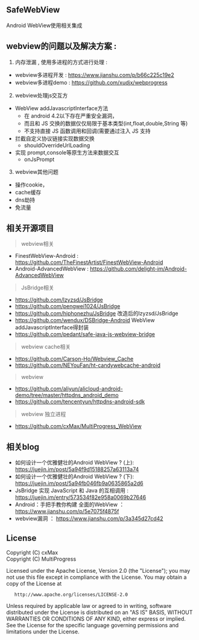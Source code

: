 ## SafeWebView
Android WebView使用相关集成

## webview的问题以及解决方案 :
1. 内存泄漏 , 使用多进程的方式进行处理 :
* webview多进程开发 : https://www.jianshu.com/p/b66c225c19e2
* webview多进程demo : https://github.com/xudjx/webprogress
2. webview处理js交互方
* WebView addJavascriptInterface方法
     * 在 android 4.2以下存在严重安全漏洞，
     * 而且和 JS 交换的数据仅仅局限于基本类型(int,float,double,String 等)
     * 不支持直接 JS 函数调用和回调(需要通过注入 JS 支持
* 拦截自定义协议链接实现数据交换
    * shouldOverrideUrlLoading 
* 实现 prompt,console等原生方法来数据交互
    * onJsPrompt

3. webview其他问题
* 操作cookie， 
* cache缓存
* dns劫持
* 免流量

## 相关开源项目
> webview相关
* FinestWebView-Android : https://github.com/TheFinestArtist/FinestWebView-Android
* Android-AdvancedWebView : https://github.com/delight-im/Android-AdvancedWebView

> JsBridge相关
* https://github.com/lzyzsd/JsBridge
* https://github.com/pengwei1024/JsBridge
* https://github.com/hiphonezhu/JsBridge 改造后的lzyzsd/JsBridge
* https://github.com/wendux/DSBridge-Android WebView addJavascriptInterface得封装
* https://github.com/pedant/safe-java-js-webview-bridge


> webview cache相关
* https://github.com/Carson-Ho/Webview_Cache 
* https://github.com/NEYouFan/ht-candywebcache-android
> webview 
* https://github.com/aliyun/alicloud-android-demo/tree/master/httpdns_android_demo
* https://github.com/tencentyun/httpdns-android-sdk 
> webview 独立进程 
* https://github.com/cxMax/MultiProgress_WebView

## 相关blog
* 如何设计一个优雅健壮的Android WebView ? (上): https://juejin.im/post/5a94f9d15188257a63113a74
* 如何设计一个优雅健壮的Android WebView ? (下): https://juejin.im/post/5a94fb046fb9a0635865a2d6
* JsBridge 实现 JavaScript 和 Java 的互相调用 : https://juejin.im/entry/573534f82e958a0069b27646
* Android：手把手教你构建 全面的WebView ： https://www.jianshu.com/p/5e7075f4875f
* webview漏洞 ： https://www.jianshu.com/p/3a345d27cd42

## License
   Copyright (C) cxMax  
   Copyright (C) MultiProgress  

   Licensed under the Apache License, Version 2.0 (the "License");
   you may not use this file except in compliance with the License.
   You may obtain a copy of the License at

       http://www.apache.org/licenses/LICENSE-2.0

   Unless required by applicable law or agreed to in writing, software
   distributed under the License is distributed on an "AS IS" BASIS,
   WITHOUT WARRANTIES OR CONDITIONS OF ANY KIND, either express or implied.
   See the License for the specific language governing permissions and
   limitations under the License.
